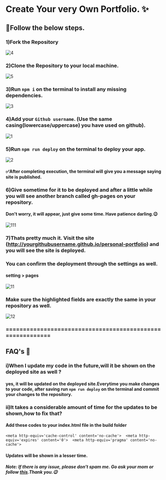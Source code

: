 # Create Your very Own Portfolio. ✨

## 🛑Follow the below steps. 

### 1)Fork the Repository

![4](https://github.com/TheCodingTrio/personal-portfolio/assets/96247301/d55fd793-3c04-4ff6-9977-e4493d8b3c59)


### 2)Clone the Repository to your local machine.

![5](https://github.com/TheCodingTrio/personal-portfolio/assets/96247301/b313b25c-6fcf-42fa-a5e9-66f7aff3479a)


### 3)Run `npm i` on the terminal to install any missing dependencies.

![3](https://github.com/TheCodingTrio/personal-portfolio/assets/96247301/d6f6cf44-4a17-438d-bf5a-8da952eff0ac)


### 4)Add your `Github username`. (Use the same casing(lowercase/uppercase) you have used on github).

![1](https://github.com/TheCodingTrio/personal-portfolio/assets/96247301/72211295-ea8d-4281-bb23-9470670d9870)


### 5)Run `npm run deploy` on the terminal to deploy your app.

![2](https://github.com/TheCodingTrio/personal-portfolio/assets/96247301/7e7ad3cd-00e6-4874-9771-41fff103f6f3)
#### ✅After completing execution, the terminal will give you a message saying site is published.

### 6)Give sometime for it to be deployed and after a little while you will see another branch called gh-pages on your repository.
#### Don't worry, it will appear, just give some time. Have patience darling.😉

![111](https://github.com/TheCodingTrio/personal-portfolio/assets/96247301/5bf29f3f-7fd3-4f54-b4f7-a3772423199b)


### 7)Thats pretty much it. Visit the site (http://yourgithubusername.github.io/personal-portfolio) and you will see the site is deployed.

### You can confirm the deployment through the settings as well.
#### setting > pages

![11](https://github.com/TheCodingTrio/personal-portfolio/assets/96247301/3406603a-9b90-48e4-8c80-09f2e1979d00)


### Make sure the highlighted fields are exactly the same in your repository as well.

![12](https://github.com/TheCodingTrio/personal-portfolio/assets/96247301/5718dac6-470e-428c-94dc-34594ad787fb)

### ==========================================================
## FAQ's 🙋
### i)When I update my code in the future,will it be shown on the deployed site as well ?
#### yes, it will be updated on the deployed site.Everytime you make changes to your code, after saving run `npm run deploy` on the terminal and commit your changes to the repository.

### ii)It takes a considerable amount of time for the updates to be shown,how to fix that?
#### Add these codes to your index.html file in the build folder
`<meta http-equiv='cache-control' content='no-cache'> 
<meta http-equiv='expires' content='0'> 
<meta http-equiv='pragma' content='no-cache'>`

#### Updates will be shown in a lesser time.

##### Note: If there is any issue, please don't spam me. Go ask your mom or follow [this](https://www.youtube.com/watch?v=Q9n2mLqXFpU).Thank you.😉
